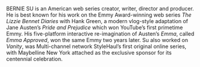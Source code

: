 BERNIE SU is an American web series creator, writer, director and producer. He is best known for his work on the Emmy Award-winning web series _The Lizzie Bennet Diaries_ with Hank Green, a modern vlog-style adaptation of Jane Austen’s _Pride and Prejudice_ which won YouTube’s first primetime Emmy. His five-platform interactive re-imagination of Austen’s _Emma_, called _Emma Approved_, won the same Emmy two years later. Su also worked on _Vanity_, was Multi-channel network StyleHaul’s first original online series, with Maybelline New York attached as the exclusive sponsor for its centennial celebration.
